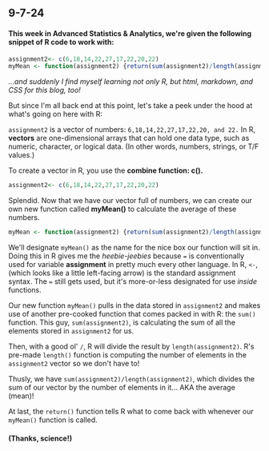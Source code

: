 ## 9-7-24

#### This week in Advanced Statistics & Analytics, we're given the following snippet of R code to work with:

```R
assignment2<- c(6,18,14,22,27,17,22,20,22)
myMean <- function(assignment2) {return(sum(assignment2)/length(assignment2))}
```
*...and suddenly I find myself learning not only R, but html, markdown, and CSS for this blog, too!*

But since I'm all back end at this point, let's take a peek under the hood at what's going on here with R:

`assignment2` is a vector of numbers: `6,18,14,22,27,17,22,20, and 22.`
In R, **vectors** are one-dimensional arrays that can hold one data type, such as numeric, character, or logical data. (In other words, numbers, strings, or T/F values.)

To create a vector in R, you use the **combine function: c().**

```R
assignment2<- c(6,18,14,22,27,17,22,20,22)
```

Splendid. Now that we have our vector full of numbers, we can create our own new function called **myMean()** to calculate the average of these numbers.

```R
myMean <- function(assignment2) {return(sum(assignment2)/length(assignment2))}
```

We'll designate `myMean()` as the name for the nice box our function will sit in. Doing this in R gives me the *heebie-jeebies* because `=` is conventionally used for variable **assignment** in pretty much every other language.
In R, `<-`, (which looks like a little left-facing arrow) is the standard assignment syntax. The `=` still gets used, but it's more-or-less designated for use *inside* functions.

Our new function `myMean()` pulls in the data stored in `assignment2` and makes use of another pre-cooked function that comes packed in with R: the `sum()` function. This guy, `sum(assignment2)`, is calculating the sum of all the elements stored in `assignment2` for us.

Then, with a good ol' `/`, R will divide the result by `length(assignment2)`. R's pre-made `length()` function is computing the number of elements in the `assignment2` vector so we don't have to!

Thusly, we have `sum(assignment2)/length(assignment2)`, which divides the sum of our vector by the number of elements in it... AKA the average (mean)!

At last, the `return()` function tells R what to come back with whenever our `myMean()` function is called.

#### (Thanks, science!)

